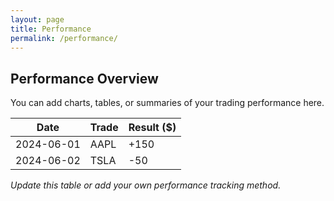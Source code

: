 ```yaml
---
layout: page
title: Performance
permalink: /performance/
---
```


## Performance Overview

You can add charts, tables, or summaries of your trading performance here.

| Date       | Trade | Result ($) |
|------------|-------|------------|
| 2024-06-01 | AAPL  | +150       |
| 2024-06-02 | TSLA  | -50        |

*Update this table or add your own performance tracking method.*
